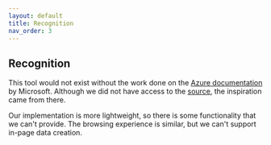 ```yaml
---
layout: default
title: Recognition
nav_order: 3
---
```

## Recognition

This tool would not exist without the work done on the [Azure documentation](https://docs.microsoft.com/en-us/cli/azure/get-started-with-azure-cli?view=azure-cli-latest) by Microsoft. Although we did not have access to the [source](https://github.com/Azure/azure-cli/issues/13524), the inspiration came from there. 

Our implementation is more lightweight, so there is some functionality that we can't provide. The browsing experience is similar, but we can't support in-page data creation.
